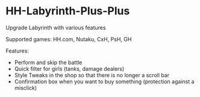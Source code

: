 # HH-Labyrinth-Plus-Plus
Upgrade Labyrinth with various features

Supported games: HH.com, Nutaku, CxH, PsH, GH

Features:
- Perform and skip the battle
- Quick filter for girls (tanks, damage dealers)
- Style Tweaks in the shop so that there is no longer a scroll bar
- Confirmation box when you want to buy something (protection against a misclick)
